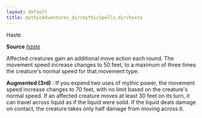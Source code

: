 ```yaml
---
layout: default
title: mythicAdventures_dir/mythicSpells_dir/haste
---
```

Haste

**Source** [_haste_](spells_dir/haste#_haste)

Affected creatures gain an additional move action each round. The movement speed increase changes to 50 feet, to a maximum of three times the creature's normal speed for that movement type.

**Augmented (3rd)** : If you expend two uses of mythic power, the movement speed increase changes to 70 feet, with no limit based on the creature's normal speed. If an affected creature moves at least 30 feet on its turn, it can travel across liquid as if the liquid were solid. If the liquid deals damage on contact, the creature takes only half damage from moving across it.

